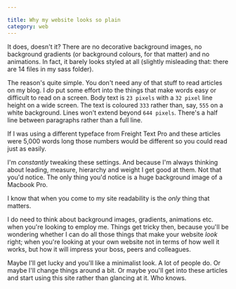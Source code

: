 ```yaml
---

title: Why my website looks so plain
category: web
---
```


It does, doesn't it? There are no decorative background images, no background gradients (or background colours, for that matter) and no animations. In fact, it barely looks styled at all (slightly misleading that: there are 14 files in my sass folder).

The reason's quite simple. You don't need any of that stuff to read articles on my blog. I _do_ put some effort into the things that make words easy or difficult to read on a screen. Body text is `23 pixels` with a `32 pixel` line height on a wide screen. The text is coloured `333` rather than, say, `555` on a white background. Lines won't extend beyond `644 pixels`. There's a half line between paragraphs rather than a full line.

If I was using a different typeface from Freight Text Pro and these articles were 5,000 words long those numbers would be different so you could read just as easily.

I'm _constantly_ tweaking these settings. And because I'm always thinking about leading, measure, hierarchy and weight I get good at them. Not that you'd notice. The only thing you'd notice is a huge background image of a Macbook Pro.

I know that when you come to my site readability is the _only_ thing that matters.

I do need to think about background images, gradients, animations etc. when you're looking to employ me. Things get tricky then, because you'll be wondering whether I can do all those things that make your website _look_ right; when you're looking at your own website not in terms of how well it works, but how it will impress your boss, peers and colleagues.

Maybe I'll get lucky and you'll like a minimalist look. A lot of people do. Or maybe I'll change things around a bit. Or maybe you'll get into these articles and start using this site rather than glancing at it. Who knows.

